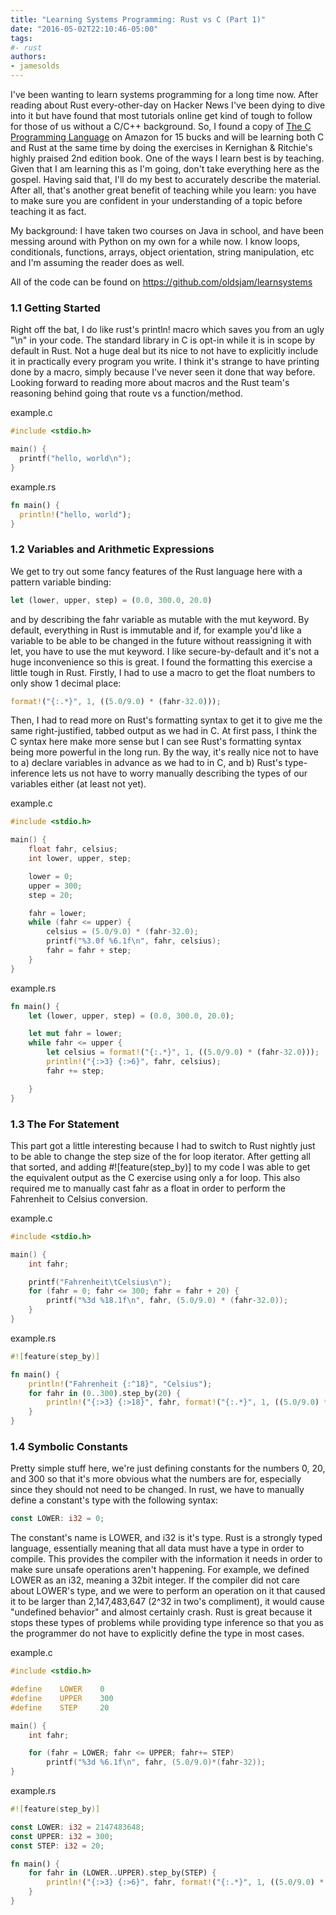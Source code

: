 ```yaml
---
title: "Learning Systems Programming: Rust vs C (Part 1)"
date: "2016-05-02T22:10:46-05:00"
tags:
#- rust
authors:
- jamesolds
---
```


I've been wanting to learn systems programming for a long time now. After reading about Rust every-other-day on Hacker News I've been dying to dive into it but have found that most tutorials online get kind of tough to follow for those of us without a C/C++ background. So, I found a copy of [The C Programming Language](http://www.amazon.com/Programming-Language-Brian-W-Kernighan/dp/0131103628) on Amazon for 15 bucks and will be learning both C and Rust at the same time by doing the exercises in Kernighan & Ritchie's highly praised 2nd edition book. One of the ways I learn best is by teaching. Given that I am learning this as I'm going, don't take everything here as the gospel. Having said that, I'll do my best to accurately describe the material. After all, that's another great benefit of teaching while you learn: you have to make sure you are confident in your understanding of a topic before teaching it as fact.

My background: I have taken two courses on Java in school, and have been messing around with Python on my own for a while now. I know loops, conditionals, functions, arrays, object orientation, string manipulation, etc and I'm assuming the reader does as well.

All of the code can be found on https://github.com/oldsjam/learnsystems



### 1.1 Getting Started

Right off the bat, I do like rust's println! macro which saves you from an ugly "\n" in your code. The standard library in C is opt-in while it is in scope by default in Rust. Not a huge deal but its nice to not have to explicitly include it in practically every program you write. I think it's strange to have printing done by a macro, simply because I've never seen it done that way before. Looking forward to reading more about macros and the Rust team's reasoning behind going that route vs a function/method.

example.c
```c
#include <stdio.h>

main() {
  printf("hello, world\n");
}
```

example.rs
```rust
fn main() {
  println!("hello, world");
}
```

### 1.2 Variables and Arithmetic Expressions

We get to try out some fancy features of the Rust language here with a pattern variable binding:
```rust
let (lower, upper, step) = (0.0, 300.0, 20.0)
```
and by describing the fahr variable as mutable with the mut keyword. By default, everything in Rust is immutable and if, for example you'd like a variable to be able to be changed in the future without reassigning it with let, you have to use the mut keyword. I like secure-by-default and it's not a huge inconvenience so this is great. I found the formatting this exercise a little tough in Rust. Firstly, I had to use a macro to get the float numbers to only show 1 decimal place:
```rust
format!("{:.*}", 1, ((5.0/9.0) * (fahr-32.0)));
```
Then, I had to read more on Rust's formatting syntax to get it to give me the same right-justified, tabbed output as we had in C. At first pass, I think the C syntax here make more sense but I can see Rust's formatting syntax being more powerful in the long run. By the way, it's really nice not to have to a) declare variables in advance as we had to in C, and b) Rust's type-inference lets us not have to worry manually describing the types of our variables either (at least not yet).

example.c
```c
#include <stdio.h>

main() {
	float fahr, celsius;
	int lower, upper, step;

	lower = 0;
	upper = 300;
	step = 20;

	fahr = lower;
	while (fahr <= upper) {
		celsius = (5.0/9.0) * (fahr-32.0);
		printf("%3.0f %6.1f\n", fahr, celsius);
		fahr = fahr + step;
	}
}
```

example.rs
```rust
fn main() {
	let (lower, upper, step) = (0.0, 300.0, 20.0);

	let mut fahr = lower;
	while fahr <= upper {
		let celsius = format!("{:.*}", 1, ((5.0/9.0) * (fahr-32.0)));
		println!("{:>3} {:>6}", fahr, celsius);
		fahr += step;

	}
}
```


### 1.3 The For Statement

This part got a little interesting because I had to switch to Rust nightly just to be able to change the step size of the for loop iterator. After getting all that sorted, and adding #![feature(step_by)] to my code I was able to get the equivalent output as the C exercise using only a for loop. This also required me to manually cast fahr as a float in order to perform the Fahrenheit to Celsius conversion.

example.c
```c
#include <stdio.h>

main() {
	int fahr;

	printf("Fahrenheit\tCelsius\n");
	for (fahr = 0; fahr <= 300; fahr = fahr + 20) {
		printf("%3d %18.1f\n", fahr, (5.0/9.0) * (fahr-32.0));
	}
}
```

example.rs
```rust
#![feature(step_by)]

fn main() {
	println!("Fahrenheit {:^18}", "Celsius");
	for fahr in (0..300).step_by(20) {
		println!("{:>3} {:>18}", fahr, format!("{:.*}", 1, ((5.0/9.0) * (fahr as f64-32.0))));
	}
}
```
### 1.4 Symbolic Constants
Pretty simple stuff here, we're just defining constants for the numbers 0, 20, and 300 so that it's more obvious what the numbers are for, especially since they should not need to be changed. In rust, we have to manually define a constant's type with the following syntax:
```rust
const LOWER: i32 = 0;
```
The constant's name is LOWER, and i32 is it's type. Rust is a strongly typed language, essentially meaning that all data must have a type in order to compile. This provides the compiler with the information it needs in order to make sure unsafe operations aren't happening. For example, we defined LOWER as an i32, meaning a 32bit integer. If the compiler did not care about LOWER's type, and we were to perform an operation on it that caused it to be larger than 2,147,483,647 (2^32 in two's compliment), it would cause "undefined behavior" and almost certainly crash. Rust is great because it stops these types of problems while providing type inference so that you as the programmer do not have to explicitly define the type  in most cases.

example.c
```c
#include <stdio.h>

#define    LOWER    0
#define    UPPER    300
#define    STEP     20

main() {
    int fahr;

    for (fahr = LOWER; fahr <= UPPER; fahr+= STEP)
        printf("%3d %6.1f\n", fahr, (5.0/9.0)*(fahr-32));
}
```

example.rs
```rust
#![feature(step_by)]

const LOWER: i32 = 2147483648;
const UPPER: i32 = 300;
const STEP: i32 = 20;

fn main() {
	for fahr in (LOWER..UPPER).step_by(STEP) {
		println!("{:>3} {:>6}", fahr, format!("{:.*}", 1, ((5.0/9.0) * (fahr as f64-32.0))));
	}
}
```
